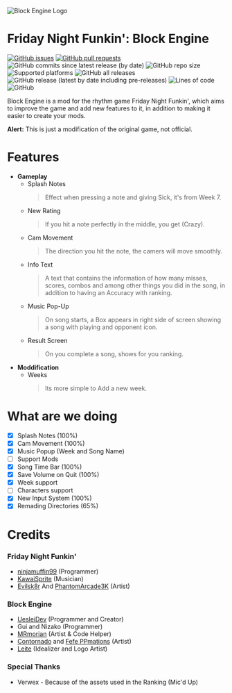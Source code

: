 ![Block Engine Logo](https://media.discordapp.net/attachments/820142497048166410/969407754013913118/bloco_motor_logo.png)
# Friday Night Funkin': Block Engine
[![GitHub issues](https://img.shields.io/github/issues/uesleibros/Block-Engine)](https://github.com/uesleibros/Block-Engine/issues)
[![GitHub pull requests](https://img.shields.io/github/issues-pr/uesleibros/Block-Engine)](https://github.com/uesleibros/Block-Engine/pulls) []() []()
![GitHub commits since latest release (by date)](https://img.shields.io/github/commits-since/uesleibros/Block-Engine/latest)
![GitHub repo size](https://img.shields.io/github/repo-size/uesleibros/Block-Engine)
![Supported platforms](https://img.shields.io/badge/supported%20platforms-windows%2C%20macOS%2C%20linux%2C%20html5-blue)
![GitHub all releases](https://img.shields.io/github/downloads/uesleibros/Block-Engine/total)
![GitHub release (latest by date including pre-releases)](https://img.shields.io/github/v/release/uesleibros/Block-Engine?include_prereleases&label=latest%20version)
![Lines of code](https://img.shields.io/tokei/lines/github/uesleibros/Block-Engine)
![GitHub](https://img.shields.io/github/license/uesleibros/Block-Engine)

Block Engine is a mod for the rhythm game Friday Night Funkin', which aims to improve the game and add new features to it, in addition to making it easier to create your mods.

**Alert:** This is just a modification of the original game, not official.
# Features
- **Gameplay**
   * Splash Notes
     > Effect when pressing a note and giving Sick, it's from Week 7.
   * New Rating
     > If you hit a note perfectly in the middle, you get (Crazy).
   * Cam Movement
     > The direction you hit the note, the camers will move smoothly.
   * Info Text
     > A text that contains the information of how many misses, scores, combos and among other things you did in the song, in addition to having an Accuracy with ranking.
   * Music Pop-Up
     > On song starts, a Box appears in right side of screen showing a song with playing and opponent icon.
   * Result Screen
     > On you complete a song, shows for you ranking.
- **Moddification**
   * Weeks
     > Its more simple to Add a new week.
# What are we doing
- [x] Splash Notes (100%)
- [x] Cam Movement (100%)
- [x] Music Popup (Week and Song Name)
- [ ] Support Mods
- [x] Song Time Bar (100%)
- [x] Save Volume on Quit (100%)
- [x] Week support
- [ ] Characters support
- [x] New Input System (100%)
- [x] Remading Directories (65%)

# Credits
### Friday Night Funkin'
* [ninjamuffin99](https://twitter.com/ninja_muffin99) (Programmer)
* [KawaiSprite](https://twitter.com/kawaisprite) (Musician)
* [Evilsk8r](https://twitter.com/evilsk8r) And [PhantomArcade3K](https://twitter.com/phantomarcade3k) (Artist)
### Block Engine
* [UesleiDev](https://twitter.com/UesleiDev?t=C6IqOxAWA_oBiyYL1CXpgw&s=09ç) (Programmer and Creator)
* Gui and Nizako (Programmer)
* [MRmorian](https://twitter.com/MRmorian_Alt?s=20&t=5np5g0EAJWMbjlXAUahRHg) (Artist & Code Helper)
* [Contornado](https://twitter.com/Contornadoo?s=20&t=5np5g0EAJWMbjlXAUahRHg) and [Fefe PPmations](https://twitter.com/Fef_but_birdLoL?s=20&t=5np5g0EAJWMbjlXAUahRHg) (Artist)
* [Leite](https://twitter.com/LeitenDesnatado?s=20&t=5np5g0EAJWMbjlXAUahRHg) (Idealizer and Logo Artist)

### Special Thanks
* Verwex - Because of the assets used in the Ranking (Mic'd Up)
